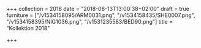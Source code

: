 +++
collection = 2018
date = "2018-08-13T13:00:38+02:00"
draft = true
furniture = ["/v1534158095/ARM0031.png", "/v1534158435/SHE0007.png", "/v1534158395/NIG1036.png", "/v1531235583/BED90.png"]
title = "Kollektion 2018"

+++

